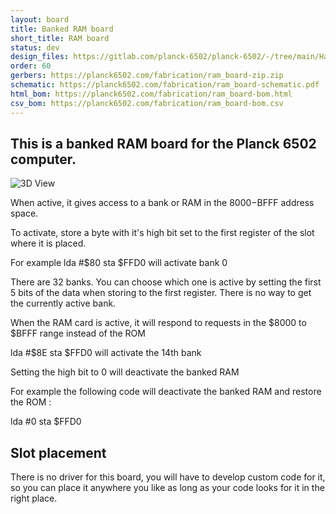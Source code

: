 ```yaml
---
layout: board
title: Banked RAM board
short_title: RAM board
status: dev
design_files: https://gitlab.com/planck-6502/planck-6502/-/tree/main/Hardware/ram_board
order: 60
gerbers: https://planck6502.com/fabrication/ram_board-zip.zip
schematic: https://planck6502.com/fabrication/ram_board-schematic.pdf
html_bom: https://planck6502.com/fabrication/ram_board-bom.html
csv_bom: https://planck6502.com/fabrication/ram_board-bom.csv
---
```


## This is a banked RAM board for the Planck 6502 computer.

![3D View](https://planck6502.com/fabrication/ram_board-3D_top.png)

When active, it gives access to a bank or RAM in the $8000-$BFFF address space.

To activate, store a byte with it's high bit set to the first register of the slot where it is placed.

For example 
lda #$80
sta $FFD0
will activate bank 0

There are 32 banks. You can choose which one is active by setting the first 5 bits of the data when storing to the first register. There is no way to get the currently active bank.

When the RAM card is active, it will respond to requests in the $8000 to $BFFF range instead of the ROM

lda #$8E
sta $FFD0
will activate the 14th bank

Setting the high bit to 0 will deactivate the banked RAM

For example the following code will deactivate the banked RAM and restore the ROM :

lda #0
sta $FFD0

## Slot placement

There is no driver for this board, you will have to develop custom code for it, so you can place it anywhere you like as long as your code looks for it in the right place.

